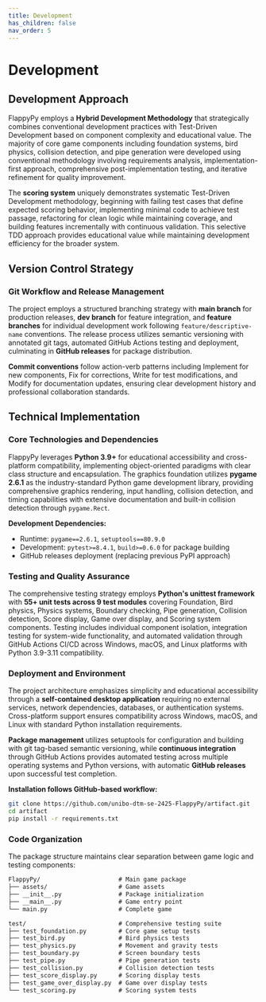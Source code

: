 ```yaml
---
title: Development
has_children: false
nav_order: 5
---
```


# Development

## Development Approach

FlappyPy employs a **Hybrid Development Methodology** that strategically combines conventional development practices with Test-Driven Development based on component complexity and educational value. The majority of core game components including foundation systems, bird physics, collision detection, and pipe generation were developed using conventional methodology involving requirements analysis, implementation-first approach, comprehensive post-implementation testing, and iterative refinement for quality improvement.

The **scoring system** uniquely demonstrates systematic Test-Driven Development methodology, beginning with failing test cases that define expected scoring behavior, implementing minimal code to achieve test passage, refactoring for clean logic while maintaining coverage, and building features incrementally with continuous validation. This selective TDD approach provides educational value while maintaining development efficiency for the broader system.

## Version Control Strategy

### Git Workflow and Release Management

The project employs a structured branching strategy with **main branch** for production releases, **dev branch** for feature integration, and **feature branches** for individual development work following `feature/descriptive-name` conventions. The release process utilizes semantic versioning with annotated git tags, automated GitHub Actions testing and deployment, culminating in **GitHub releases** for package distribution.

**Commit conventions** follow action-verb patterns including Implement for new components, Fix for corrections, Write for test modifications, and Modify for documentation updates, ensuring clear development history and professional collaboration standards.

## Technical Implementation

### Core Technologies and Dependencies

FlappyPy leverages **Python 3.9+** for educational accessibility and cross-platform compatibility, implementing object-oriented paradigms with clear class structure and encapsulation. The graphics foundation utilizes **pygame 2.6.1** as the industry-standard Python game development library, providing comprehensive graphics rendering, input handling, collision detection, and timing capabilities with extensive documentation and built-in collision detection through `pygame.Rect`.

**Development Dependencies:**
- Runtime: `pygame==2.6.1`, `setuptools==80.9.0`
- Development: `pytest>=8.4.1`, `build>=0.6.0` for package building
- GitHub releases deployment (replacing previous PyPI approach)

### Testing and Quality Assurance

The comprehensive testing strategy employs **Python's unittest framework** with **55+ unit tests across 9 test modules** covering Foundation, Bird physics, Physics systems, Boundary checking, Pipe generation, Collision detection, Score display, Game over display, and Scoring system components. Testing includes individual component isolation, integration testing for system-wide functionality, and automated validation through GitHub Actions CI/CD across Windows, macOS, and Linux platforms with Python 3.9-3.11 compatibility.

### Deployment and Environment

The project architecture emphasizes simplicity and educational accessibility through a **self-contained desktop application** requiring no external services, network dependencies, databases, or authentication systems. Cross-platform support ensures compatibility across Windows, macOS, and Linux with standard Python installation requirements.

**Package management** utilizes setuptools for configuration and building with git tag-based semantic versioning, while **continuous integration** through GitHub Actions provides automated testing across multiple operating systems and Python versions, with automatic **GitHub releases** upon successful test completion.

**Installation follows GitHub-based workflow:**
```bash
git clone https://github.com/unibo-dtm-se-2425-FlappyPy/artifact.git
cd artifact
pip install -r requirements.txt
```

### Code Organization

The package structure maintains clear separation between game logic and testing components:

```markdown
FlappyPy/                      # Main game package
├── assets/                    # Game assets
├── __init__.py                # Package initialization
├── __main__.py                # Game entry point
└── main.py                    # Complete game

test/                          # Comprehensive testing suite
├── test_foundation.py         # Core game setup tests
├── test_bird.py               # Bird physics tests
├── test_physics.py            # Movement and gravity tests
├── test_boundary.py           # Screen boundary tests
├── test_pipe.py               # Pipe generation tests
├── test_collision.py          # Collision detection tests
├── test_score_display.py      # Scoring display tests
├── test_game_over_display.py  # Game over display tests
└── test_scoring.py            # Scoring system tests
```